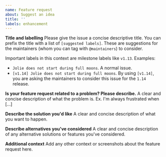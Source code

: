 ```yaml
---
name: Feature request
about: Suggest an idea
title: ''
labels: enhancement
---
```


**Title and labelling**
Please give the issue a concise descriptive title.
You can prefix the title with a list of `[suggested labels]`.
These are suggestions for the maintainers (whom you can tag with `@maintainers`) to consider.

Important labels in this context are milestone labels like `v1.13`. Examples:

- `Jolie does not start during full moons`. A normal issue.
- `[v1.14] Jolie does not start during full moons`. By using `[v1.14]`, you are asking the maintainers to consider this issue for the `1.14` release.

**Is your feature request related to a problem? Please describe.**
A clear and concise description of what the problem is. Ex. I'm always frustrated when [...]

**Describe the solution you'd like**
A clear and concise description of what you want to happen.

**Describe alternatives you've considered**
A clear and concise description of any alternative solutions or features you've considered.

**Additional context**
Add any other context or screenshots about the feature request here.

